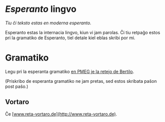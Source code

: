 # _Esperanto_ lingvo

_Tiu ĉi teksto estas en moderna esperanto._

Esperanto estas la internacia lingvo, kiun vi jam parolas. Ĉi tiu retpaĝo estos pri la gramatiko de Esperanto, tiel detale kiel eblas skribi por mi.


# Gramatiko

Legu pri la esperanta gramatiko [en PMEG je la retejo de Bertilo](http://bertilow.com/pmeg/enhavo.html).

(Priskribo de esperanta gramatiko ne jam pretas, sed estos skribata paŝon post paŝo.)

## Vortaro

Ĉe [www.reta-vortaro.de](http://www.reta-vortaro.de).
